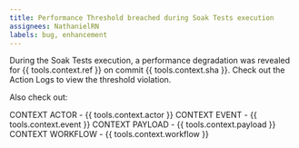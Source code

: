 ```yaml
---
title: Performance Threshold breached during Soak Tests execution
assignees: NathanielRN
labels: bug, enhancement
---
```

During the Soak Tests execution, a performance degradation was revealed for {{ tools.context.ref }} on commit {{ tools.context.sha }}. Check out the Action Logs to view the threshold violation.

Also check out:

CONTEXT ACTOR - {{ tools.context.actor }}
CONTEXT EVENT - {{ tools.context.event }}
CONTEXT PAYLOAD - {{ tools.context.payload }}
CONTEXT WORKFLOW - {{ tools.context.workflow }}